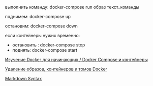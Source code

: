 <p>выполнить команду: docker-compose run образ текст_команды</p>
<p>поднимем: docker-compose up</p>
<p>остановим: docker-compose down</p>
 

если контейнеры нужно временно:
- остановить : docker-compose stop
- поднять: docker-compose start

[Изучение Docker для начинающих / Docker Compose и контейнеры](https://www.youtube.com/playlist?list=PL0lO_mIqDDFX1c0JHogP5YuZdOVawoepS)

[Удаление образов, контейнеров и томов Docker](https://www.digitalocean.com/community/tutorials/how-to-remove-docker-images-containers-and-volumes-ru)

[Markdown Syntax](https://www.markdownguide.org/basic-syntax/)